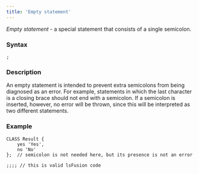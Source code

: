 ```yaml
---
title: 'Empty statement'
---
```


*Empty statement* - a special statement that consists of a single semicolon.

### Syntax

    ;

### Description

An empty statement is intended to prevent extra semicolons from being diagnosed as an error. For example, statements in which the last character is a closing brace should not end with a semicolon. If a semicolon is inserted, however, no error will be thrown, since this will be interpreted as two different statements. 

### Example

```lsf
CLASS Result {
    yes 'Yes',
    no 'No'
};  // semicolon is not needed here, but its presence is not an error

;;;; // this is valid lsFusion code
```
